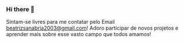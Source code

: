 ### Hi there 👋
Sintam-se livres para me contatar pelo Email beatrizsanabria2003@gmail.com! Adoro participar de novos projetos e aprender mais sobre esse vasto campo que todos amamos!

<!--
**Beeatrice/Beeatrice** is a ✨ _special_ ✨ repository because its `README.md` (this file) appears on your GitHub profile.

Here are some ideas to get you started:

- 🔭 I’m currently working on ...
- 🌱 I’m currently learning ...
- 👯 I’m looking to collaborate on ...
- 🤔 I’m looking for help with ...
- 💬 Ask me about ...
- 📫 How to reach me: ...
- 😄 Pronouns: ...
- ⚡ Fun fact: ...
-->
